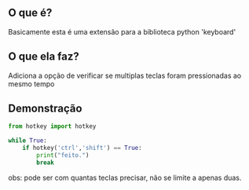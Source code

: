## O que é?

Basicamente esta é uma extensão para a biblioteca python 'keyboard'

## O que ela faz?

Adiciona a opção de verificar se multiplas teclas foram pressionadas ao mesmo tempo

## Demonstração

```py
from hotkey import hotkey

while True:
	if hotkey('ctrl','shift') == True:
		print("feito.")
		break
```

obs: pode ser com quantas teclas precisar, não se limite a apenas duas.